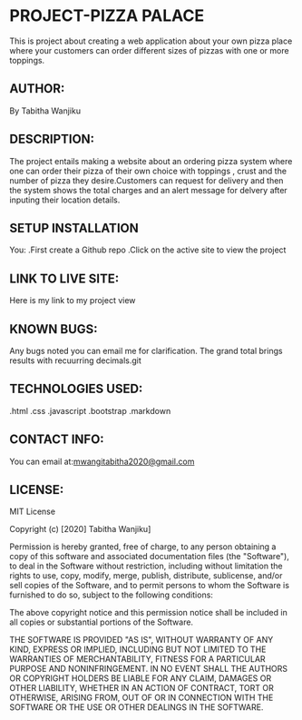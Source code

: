 # PROJECT-PIZZA PALACE
  This is project about creating a web application about your own pizza place where your customers can order  different sizes of pizzas with one or more toppings. 
## AUTHOR:
By Tabitha Wanjiku
## DESCRIPTION:
The project entails making a website about an ordering pizza system where one can order their pizza of their own choice with toppings , crust and  the number of pizza they desire.Customers can request for delivery and then the system shows the total charges and an alert message for delvery after inputing their location details.
## SETUP INSTALLATION
You:
.First create a Github repo
.Click on the active site to view the project
## LINK TO LIVE SITE:
Here is my link to my project
<a href="https://tw8130.github.io/Pizza-palace/."></a>view

## KNOWN BUGS:
Any bugs noted you can email me for clarification.
The grand total brings results with recuurring decimals.git 

## TECHNOLOGIES USED:
.html
.css
.javascript
.bootstrap
.markdown
## CONTACT INFO:
You can email at:mwangitabitha2020@gmail.com
## LICENSE:
MIT License

Copyright (c) [2020] Tabitha Wanjiku]

Permission is hereby granted, free of charge, to any person obtaining a copy of this software and associated documentation files (the "Software"), to deal in the Software without restriction, including without limitation the rights to use, copy, modify, merge, publish, distribute, sublicense, and/or sell copies of the Software, and to permit persons to whom the Software is furnished to do so, subject to the following conditions:

The above copyright notice and this permission notice shall be included in all copies or substantial portions of the Software.

THE SOFTWARE IS PROVIDED "AS IS", WITHOUT WARRANTY OF ANY KIND, EXPRESS OR IMPLIED, INCLUDING BUT NOT LIMITED TO THE WARRANTIES OF MERCHANTABILITY, FITNESS FOR A PARTICULAR PURPOSE AND NONINFRINGEMENT. IN NO EVENT SHALL THE AUTHORS OR COPYRIGHT HOLDERS BE LIABLE FOR ANY CLAIM, DAMAGES OR OTHER LIABILITY, WHETHER IN AN ACTION OF CONTRACT, TORT OR OTHERWISE, ARISING FROM, OUT OF OR IN CONNECTION WITH THE SOFTWARE OR THE USE OR OTHER DEALINGS IN THE SOFTWARE.